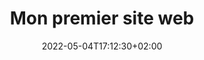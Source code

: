 ---
title: "Mon premier site web"
weight: 60
date: 2022-05-04T17:12:30+02:00
draft: false
categories: ["Website"]
image: "/images/websitehomepage.png"
technology1: "HTML"
technology2: "CSS"
technology3: ""
technology4: ""
technologyImage: "/images/web96.png"
summary: "Création d'un site vitrine pour une application dans l'événementiel"

context: "Contexte"

contextParagraph: "A la fin de notre premier semestre en BUT Informatique, nous devions créer un site vitrine pour une entreprise dans l'évènem entiel que nous avions créée au préalable. Pour ce faire, nous étions en groupe de 3 étudiants. J'étais avec Elsa Logier, et Thomas Santoro. Nous ne pouvions seulement utiliser de l'HTML et du CSS, ainsi que nos connaissance, car bootstrap était interdit. Nous n'avions pas eu beaucoups de cour en HTML/CSS, ce qui a beaucoup compliqué la tache, car le site web devait être beau, responsive et fonctionel, en un cour lapse de temps."

p1: "La page d'accueil"

p1Text: "La première chose que nous avons faites a été de penser à la homepage. Nous avons décider de mettre une photo de fond, avec que le nom de notre entreprise par dessus. Ensuite, lorsque l'on scrolle, on peut acceder aux boutons nous dirigeants vers les autres pages du site. Il y a aussi une barre de navigation, qui dirige l'utilisateur vers les sections respective. Enfin, il y avait un pied de page, simple, avec nos contactes."

p2: "Les autres pages"

p2Text: "Le site web possède quatres autres pages : Une page présentant les produits, une autre annonçant les prix, une troisième à propos des créateurs, et enfin une page de contact. Toutes ses pages contenaient un menu de navigation redirigeant vers les autres pages."
---